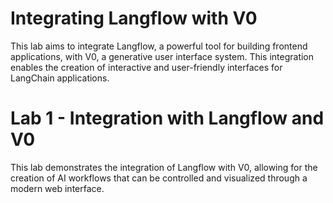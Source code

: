 # Integrating Langflow with V0

This lab aims to integrate Langflow, a powerful tool for building frontend applications, with V0, a generative user interface system. This integration enables the creation of interactive and user-friendly interfaces for LangChain applications.

# Lab 1 - Integration with Langflow and V0

This lab demonstrates the integration of Langflow with V0, allowing for the creation of AI workflows that can be controlled and visualized through a modern web interface.
